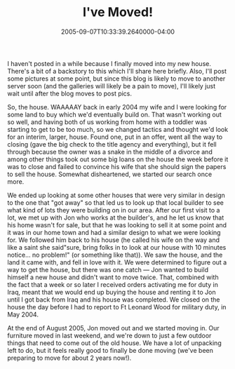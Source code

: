﻿---
title: I've Moved!
date: "2005-09-07T10:33:39.2640000-04:00"
description: I haven't posted in a while because I finally moved into my new house. There's a bit of a backstory to this which I'll share here briefly.
featuredImage: /img/default-post-image.jpg
---

I haven't posted in a while because I finally moved into my new house. There's a bit of a backstory to this which I'll share here briefly. Also, I'll post some pictures at some point, but since this blog is likely to move to another server soon (and the galleries will likely be a pain to move), I'll likely just wait until after the blog moves to post pics.

So, the house. WAAAAAY back in early 2004 my wife and I were looking for some land to buy which we'd eventually build on. That wasn't working out so well, and having both of us working from home with a toddler was starting to get to be too much, so we changed tactics and thought we'd look for an interim, larger, house. Found one, put in an offer, went all the way to closing (gave the big check to the title agency and everything), but it fell through because the owner was a snake in the middle of a divorce and among other things took out some big loans on the house the week before it was to close and failed to convince his wife that she should sign the papers to sell the house. Somewhat disheartened, we started our search once more.

We ended up looking at some other houses that were very similar in design to the one that "got away" so that led us to look up that local builder to see what kind of lots they were building on in our area. After our first visit to a lot, we met up with Jon who works at the builder's, and he let us know that his home wasn't for sale, but that he was looking to sell it at some point and it was in our home town and had a similar design to what we were looking for. We followed him back to his house (he called his wife on the way and like a saint she said"sure, bring folks in to look at our house with 10 minutes notice… no problem!" (or something like that)). We saw the house, and the land it came with, and fell in love with it. We were determined to figure out a way to get the house, but there was one catch — Jon wanted to build himself a new house and didn't want to move twice. That, combined with the fact that a week or so later I received orders activating me for duty in Iraq, meant that we would end up buying the house and renting it to Jon until I got back from Iraq and his house was completed. We closed on the house the day before I had to report to Ft Leonard Wood for military duty, in May 2004.

At the end of August 2005, Jon moved out and we started moving in. Our furniture moved in last weekend, and we're down to just a few outdoor things that need to come out of the old house. We have a lot of unpacking left to do, but it feels really good to finally be done moving (we've been preparing to move for about 2 years now!).

